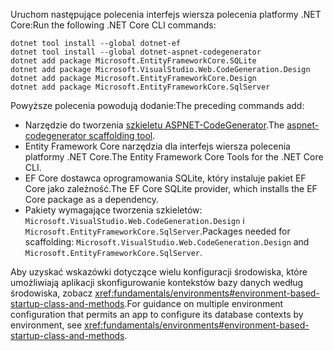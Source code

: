 <span data-ttu-id="afa9d-101">Uruchom następujące polecenia interfejs wiersza polecenia platformy .NET Core:</span><span class="sxs-lookup"><span data-stu-id="afa9d-101">Run the following .NET Core CLI commands:</span></span>

```dotnetcli
dotnet tool install --global dotnet-ef
dotnet tool install --global dotnet-aspnet-codegenerator
dotnet add package Microsoft.EntityFrameworkCore.SQLite
dotnet add package Microsoft.VisualStudio.Web.CodeGeneration.Design
dotnet add package Microsoft.EntityFrameworkCore.Design
dotnet add package Microsoft.EntityFrameworkCore.SqlServer
```

<span data-ttu-id="afa9d-102">Powyższe polecenia powodują dodanie:</span><span class="sxs-lookup"><span data-stu-id="afa9d-102">The preceding commands add:</span></span>

* <span data-ttu-id="afa9d-103">Narzędzie do tworzenia [szkieletu ASPNET-CodeGenerator](xref:fundamentals/tools/dotnet-aspnet-codegenerator).</span><span class="sxs-lookup"><span data-stu-id="afa9d-103">The [aspnet-codegenerator scaffolding tool](xref:fundamentals/tools/dotnet-aspnet-codegenerator).</span></span>
* <span data-ttu-id="afa9d-104">Entity Framework Core narzędzia dla interfejs wiersza polecenia platformy .NET Core.</span><span class="sxs-lookup"><span data-stu-id="afa9d-104">The Entity Framework Core Tools for the .NET Core CLI.</span></span>
* <span data-ttu-id="afa9d-105">EF Core dostawca oprogramowania SQLite, który instaluje pakiet EF Core jako zależność.</span><span class="sxs-lookup"><span data-stu-id="afa9d-105">The EF Core SQLite provider, which installs the EF Core package as a dependency.</span></span>
* <span data-ttu-id="afa9d-106">Pakiety wymagające tworzenia szkieletów: `Microsoft.VisualStudio.Web.CodeGeneration.Design` i `Microsoft.EntityFrameworkCore.SqlServer`.</span><span class="sxs-lookup"><span data-stu-id="afa9d-106">Packages needed for scaffolding: `Microsoft.VisualStudio.Web.CodeGeneration.Design` and `Microsoft.EntityFrameworkCore.SqlServer`.</span></span>

<span data-ttu-id="afa9d-107">Aby uzyskać wskazówki dotyczące wielu konfiguracji środowiska, które umożliwiają aplikacji skonfigurowanie kontekstów bazy danych według środowiska, zobacz <xref:fundamentals/environments#environment-based-startup-class-and-methods>.</span><span class="sxs-lookup"><span data-stu-id="afa9d-107">For guidance on multiple environment configuration that permits an app to configure its database contexts by environment, see <xref:fundamentals/environments#environment-based-startup-class-and-methods>.</span></span>
